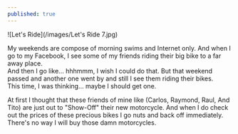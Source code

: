 ```yaml
---
published: true
---
```

![Let's Ride](/images/Let's Ride 7.jpg)

My weekends are compose of morning swims and Internet only. And when I go to my Facebook, I see some of my friends riding their big bike to a far away place.   
And then I go like... hhhmmm, I wish I could do that. But that weekend passed and another one went by and still I see them riding their bikes.   
This time, I was thinking... maybe I should get one.

At first I thought that these friends of mine like (Carlos, Raymond, Raul, And Tito) are just out to "Show-Off" their new motorcycle. And when I do check out the prices of these precious bikes I go nuts and back off immediately.
There's no way I will buy those damn motorcycles. 